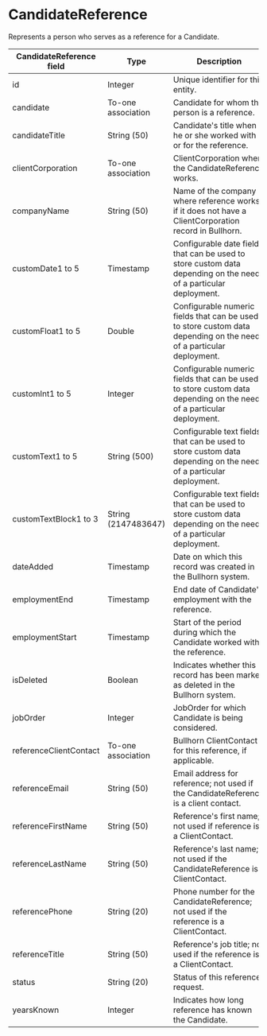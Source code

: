 # CandidateReference

Represents a person who serves as a reference for a Candidate.

| **CandidateReference field** | **Type** | **Description** | **Not null** | **Read-only** |
| --- | --- | --- | --- | --- |
| id | Integer | Unique identifier for this entity. | X | X |
| candidate | To-one association | Candidate for whom this person is a reference. | X | |
| candidateTitle | String (50) | Candidate's title when he or she worked with or for the reference. | | |
| clientCorporation | To-one association | ClientCorporation where the CandidateReference works. | | |
| companyName | String (50) | Name of the company where reference works, if it does not have a ClientCorporation record in Bullhorn. | | |
| customDate1 to 5 | Timestamp | Configurable date fields that can be used to store custom data depending on the needs of a particular deployment. | | |
| customFloat1 to 5 | Double | Configurable numeric fields that can be used to store custom data depending on the needs of a particular deployment. | | |
| customInt1 to 5 | Integer | Configurable numeric fields that can be used to store custom data depending on the needs of a particular deployment. | | |
| customText1 to 5 | String (500) | Configurable text fields that can be used to store custom data depending on the needs of a particular deployment. | | |
| customTextBlock1 to 3 | String (2147483647) | Configurable text fields that can be used to store custom data depending on the needs of a particular deployment. | | |
| dateAdded | Timestamp | Date on which this record was created in the Bullhorn system. | X | |
| employmentEnd | Timestamp | End date of Candidate's employment with the reference. | | |
| employmentStart | Timestamp | Start of the period during which the Candidate worked with the reference. | | |
| isDeleted | Boolean | Indicates whether this record has been marked as deleted in the Bullhorn system. | X | |
| jobOrder | Integer | JobOrder for which Candidate is being considered. | | |
| referenceClientContact | To-one association | Bullhorn ClientContact for this reference, if applicable. | | |
| referenceEmail | String (50) | Email address for reference; not used if the CandidateReference is a client contact. | | |
| referenceFirstName | String (50) | Reference's first name; not used if reference is a ClientContact. | | |
| referenceLastName | String (50) | Reference's last name; not used if the CandidateReference is a ClientContact. | | |
| referencePhone | String (20) | Phone number for the CandidateReference; not used if the reference is a ClientContact. | | |
| referenceTitle | String (50) | Reference's job title; not used if the reference is a ClientContact. | | |
| status | String (20) | Status of this reference request. | | |
| yearsKnown | Integer | Indicates how long reference has known the Candidate. | | |